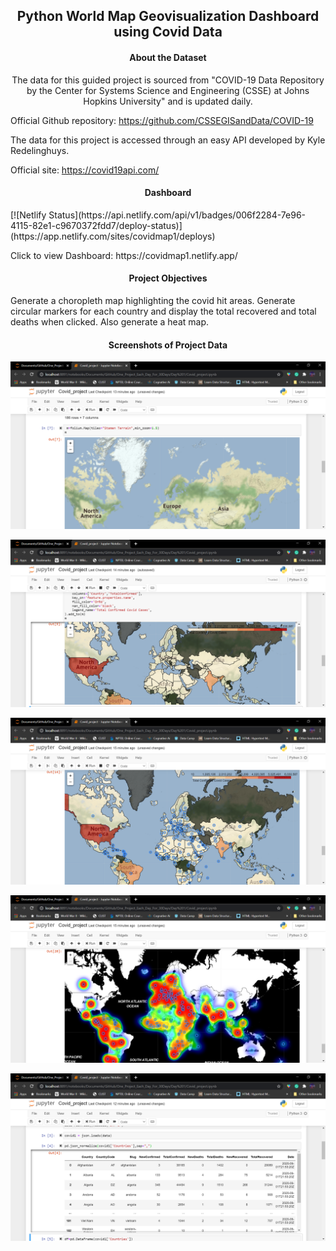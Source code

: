 <h2 align="center">Python World Map Geovisualization Dashboard using Covid Data</h2>
<h4 align="center">About the Dataset</h4>
<p align="center"> 
The data for this guided project is sourced from "COVID-19 Data Repository by the Center for Systems Science and Engineering (CSSE) at Johns Hopkins University" and is updated daily.

Official Github repository: https://github.com/CSSEGISandData/COVID-19

The data for this project is accessed through an easy API developed by Kyle Redelinghuys.

Official site: https://covid19api.com/
</p>
<h4 align="center">Dashboard</h4>
<p>[![Netlify Status](https://api.netlify.com/api/v1/badges/006f2284-7e96-4115-82e1-c9670372fdd7/deploy-status)](https://app.netlify.com/sites/covidmap1/deploys)
</p>
Click to view Dashboard: https://covidmap1.netlify.app/
<h4 align="center">Project Objectives</h4>
<p aling="center">
    Generate a choropleth map highlighting the covid hit areas. Generate circular markers for each country and display the total recovered and total deaths when clicked. Also generate a heat map.
</p>
<h4 align="center">Screenshots of Project Data</h4>
<p align="center"><img src="/pictures/pic (1).png"/></p> 
<p align="center"><img src="/pictures/pic (2).png"/></p> 
<p align="center"><img src="/pictures/pic (3).png"/></p>
<p align="center"><img src="/pictures/pic (4).png"/></p> 
<p align="center"><img src="/pictures/pic (5).png"/></p> 
